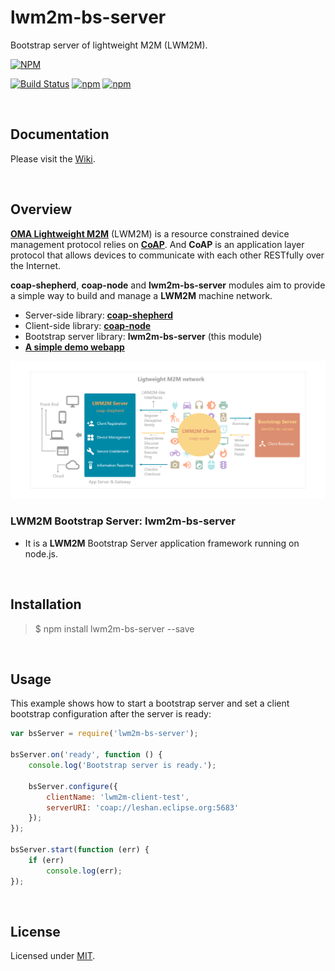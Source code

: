 # lwm2m-bs-server
Bootstrap server of lightweight M2M (LWM2M).

[![NPM](https://nodei.co/npm/coap-node.png?downloads=true)](https://nodei.co/npm/lwm2m-bs-server/)  

[![Build Status](https://travis-ci.org/PeterEB/coap-node.svg?branch=develop)](https://travis-ci.org/PeterEB/lwm2m-bs-server)
[![npm](https://img.shields.io/npm/v/coap-node.svg?maxAge=2592000)](https://www.npmjs.com/package/lwm2m-bs-server)
[![npm](https://img.shields.io/npm/l/coap-node.svg?maxAge=2592000)](https://www.npmjs.com/package/lwm2m-bs-server)

<br />

## Documentation  

Please visit the [Wiki](https://github.com/PeterEB/lwm2m-bs-server/wiki).

<br />

## Overview

[**OMA Lightweight M2M**](http://technical.openmobilealliance.org/Technical/technical-information/release-program/current-releases/oma-lightweightm2m-v1-0) (LWM2M) is a resource constrained device management protocol relies on [**CoAP**](https://tools.ietf.org/html/rfc7252). And **CoAP** is an application layer protocol that allows devices to communicate with each other RESTfully over the Internet.  

**coap-shepherd**, **coap-node** and **lwm2m-bs-server** modules aim to provide a simple way to build and manage a **LWM2M** machine network. 
* Server-side library: [**coap-shepherd**](https://github.com/PeterEB/coap-shepherd)
* Client-side library: [**coap-node**](https://github.com/PeterEB/coap-node)
* Bootstrap server library: **lwm2m-bs-server** (this module)
* [**A simple demo webapp**](https://github.com/PeterEB/quick-demo)

![coap-shepherd net](https://raw.githubusercontent.com/PeterEB/documents/master/coap-shepherd/media/lwm2m_net.png)  

### LWM2M Bootstrap Server: lwm2m-bs-server

* It is a **LWM2M** Bootstrap Server application framework running on node.js.  

<br />

## Installation

> $ npm install lwm2m-bs-server --save  

<br />

## Usage

This example shows how to start a bootstrap server and set a client bootstrap configuration after the server is ready:

```js
var bsServer = require('lwm2m-bs-server');

bsServer.on('ready', function () {
	console.log('Bootstrap server is ready.');

    bsServer.configure({ 
        clientName: 'lwm2m-client-test', 
        serverURI: 'coap://leshan.eclipse.org:5683'
    });
});

bsServer.start(function (err) {
    if (err) 
        console.log(err);
});
```

<br />

## License

Licensed under [MIT](https://github.com/PeterEB/lwm2m-bs-server/blob/master/LICENSE).
